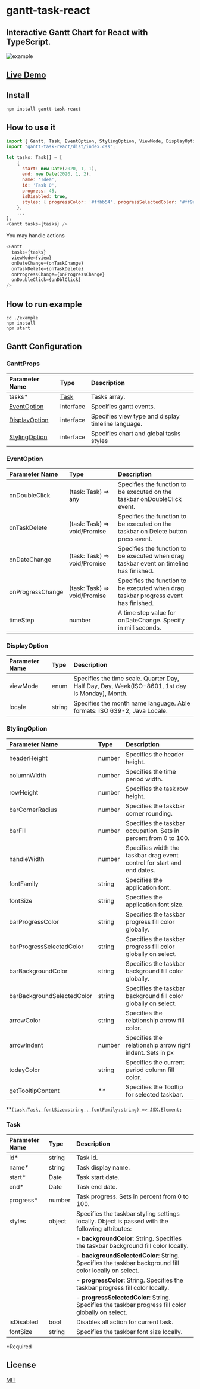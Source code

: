 # gantt-task-react

## Interactive Gantt Chart for React with TypeScript.

![example](https://user-images.githubusercontent.com/26743903/88215863-f35d5f00-cc64-11ea-81db-e829e6e9b5c8.png)

## [Live Demo](https://matematuk.github.io/gantt-task-react/)

## Install

```
npm install gantt-task-react
```

## How to use it

```javascript
import { Gantt, Task, EventOption, StylingOption, ViewMode, DisplayOption } from 'gantt-task-react';
import "gantt-task-react/dist/index.css";

let tasks: Task[] = [
    {
      start: new Date(2020, 1, 1),
      end: new Date(2020, 1, 2),
      name: 'Idea',
      id: 'Task 0',
      progress: 45,
      isDisabled: true,
      styles: { progressColor: '#ffbb54', progressSelectedColor: '#ff9e0d' },
    },
    ...
];
<Gantt tasks={tasks} />
```

You may handle actions

```javascript
<Gantt
  tasks={tasks}
  viewMode={view}
  onDateChange={onTaskChange}
  onTaskDelete={onTaskDelete}
  onProgressChange={onProgressChange}
  onDoubleClick={onDblClick}
/>
```

## How to run example

```
cd ./example
npm install
npm start
```

## Gantt Configuration

### GanttProps

| Parameter Name                  | Type          | Description                                        |
| :------------------------------ | :------------ | :------------------------------------------------- |
| tasks\*                         | [Task](#Task) | Tasks array.                                       |
| [EventOption](#EventOption)     | interface     | Specifies gantt events.                            |
| [DisplayOption](#DisplayOption) | interface     | Specifies view type and display timeline language. |
| [StylingOption](#StylingOption) | interface     | Specifies chart and global tasks styles            |

### EventOption

| Parameter Name   | Type                              | Description                                                                             |
| :--------------- | :-------------------------------- | :-------------------------------------------------------------------------------------- |
| onDoubleClick    | (task: Task) => any               | Specifies the function to be executed on the taskbar onDoubleClick event.               |
| onTaskDelete     | (task: Task) => void/Promise<any> | Specifies the function to be executed on the taskbar on Delete button press event.      |
| onDateChange     | (task: Task) => void/Promise<any> | Specifies the function to be executed when drag taskbar event on timeline has finished. |
| onProgressChange | (task: Task) => void/Promise<any> | Specifies the function to be executed when drag taskbar progress event has finished.    |
| timeStep         | number                            | A time step value for onDateChange. Specify in milliseconds.                            |

### DisplayOption

| Parameter Name | Type   | Description                                                                                     |
| :------------- | :----- | :---------------------------------------------------------------------------------------------- |
| viewMode       | enum   | Specifies the time scale. Quarter Day, Half Day, Day, Week(ISO-8601, 1st day is Monday), Month. |
| locale         | string | Specifies the month name language. Able formats: ISO 639-2, Java Locale.                        |

### StylingOption

| Parameter Name             | Type   | Description                                                             |
| :------------------------- | :----- | :---------------------------------------------------------------------- |
| headerHeight               | number | Specifies the header height.                                            |
| columnWidth                | number | Specifies the time period width.                                        |
| rowHeight                  | number | Specifies the task row height.                                          |
| barCornerRadius            | number | Specifies the taskbar corner rounding.                                  |
| barFill                    | number | Specifies the taskbar occupation. Sets in percent from 0 to 100.        |
| handleWidth                | number | Specifies width the taskbar drag event control for start and end dates. |
| fontFamily                 | string | Specifies the application font.                                         |
| fontSize                   | string | Specifies the application font size.                                    |
| barProgressColor           | string | Specifies the taskbar progress fill color globally.                     |
| barProgressSelectedColor   | string | Specifies the taskbar progress fill color globally on select.           |
| barBackgroundColor         | string | Specifies the taskbar background fill color globally.                   |
| barBackgroundSelectedColor | string | Specifies the taskbar background fill color globally on select.         |
| arrowColor                 | string | Specifies the relationship arrow fill color.                            |
| arrowIndent                | number | Specifies the relationship arrow right indent. Sets in px               |
| todayColor                 | string | Specifies the current period column fill color.                         |
| getTooltipContent          | \*\*   | Specifies the Tooltip for selected taskbar.                             |

[\*\*`(task:Task, fontSize:string , fontFamily:string) => JSX.Element;`](https://github.com/MaTeMaTuK/gantt-task-react/blob/07dfeddd4d96ecc418619cad9cd9ba3c31bb82a8/src/components/Other/tooltip.tsx#L47)

### Task

| Parameter Name | Type   | Description                                                                                           |
| :------------- | :----- | :---------------------------------------------------------------------------------------------------- |
| id\*           | string | Task id.                                                                                              |
| name\*         | string | Task display name.                                                                                    |
| start\*        | Date   | Task start date.                                                                                      |
| end\*          | Date   | Task end date.                                                                                        |
| progress\*     | number | Task progress. Sets in percent from 0 to 100.                                                         |
| styles         | object | Specifies the taskbar styling settings locally. Object is passed with the following attributes:       |
|                |        | - **backgroundColor**: String. Specifies the taskbar background fill color locally.                   |
|                |        | - **backgroundSelectedColor**: String. Specifies the taskbar background fill color locally on select. |
|                |        | - **progressColor**: String. Specifies the taskbar progress fill color locally.                       |
|                |        | - **progressSelectedColor**: String. Specifies the taskbar progress fill color globally on select.    |
| isDisabled     | bool   | Disables all action for current task.                                                                 |
| fontSize       | string | Specifies the taskbar font size locally.                                                              |

\*Required

## License

[MIT](https://oss.ninja/mit/jaredpalmer/)
